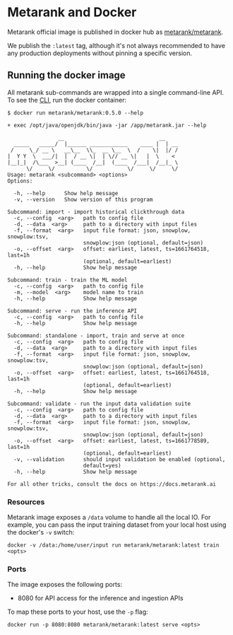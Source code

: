 # Metarank and Docker

Metarank official image is published in docker hub as [metarank/metarank](https://hub.docker.com/r/metarank/metarank/tags).

We publish the `:latest` tag, although it's not always recommended to have any production deployments without pinning a specific
version. 

## Running the docker image

All metarank sub-commands are wrapped into a single command-line API. To see the [CLI](cli.md), run the docker container:
```shell
$ docker run metarank/metarank:0.5.0 --help

+ exec /opt/java/openjdk/bin/java -jar /app/metarank.jar --help

                __                              __    
  _____   _____/  |______ ____________    ____ |  | __
 /     \_/ __ \   __\__  \\_  __ \__  \  /    \|  |/ /
|  Y Y  \  ___/|  |  / __ \|  | \// __ \|   |  \    < 
|__|_|  /\___  >__| (____  /__|  (____  /___|  /__|_ \
      \/     \/          \/           \/     \/     \/
Usage: metarank <subcommand> <options>
Options:

  -h, --help      Show help message
  -v, --version   Show version of this program

Subcommand: import - import historical clickthrough data
  -c, --config  <arg>   path to config file
  -d, --data  <arg>     path to a directory with input files
  -f, --format  <arg>   input file format: json, snowplow, snowplow:tsv,
                        snowplow:json (optional, default=json)
  -o, --offset  <arg>   offset: earliest, latest, ts=1661764518, last=1h
                        (optional, default=earliest)
  -h, --help            Show help message

Subcommand: train - train the ML model
  -c, --config  <arg>   path to config file
  -m, --model  <arg>    model name to train
  -h, --help            Show help message

Subcommand: serve - run the inference API
  -c, --config  <arg>   path to config file
  -h, --help            Show help message

Subcommand: standalone - import, train and serve at once
  -c, --config  <arg>   path to config file
  -d, --data  <arg>     path to a directory with input files
  -f, --format  <arg>   input file format: json, snowplow, snowplow:tsv,
                        snowplow:json (optional, default=json)
  -o, --offset  <arg>   offset: earliest, latest, ts=1661764518, last=1h
                        (optional, default=earliest)
  -h, --help            Show help message

Subcommand: validate - run the input data validation suite
  -c, --config  <arg>   path to config file
  -d, --data  <arg>     path to a directory with input files
  -f, --format  <arg>   input file format: json, snowplow, snowplow:tsv,
                        snowplow:json (optional, default=json)
  -o, --offset  <arg>   offset: earliest, latest, ts=1661778589, last=1h
                        (optional, default=earliest)
  -v, --validation      should input validation be enabled (optional,
                        default=yes)
  -h, --help            Show help message

For all other tricks, consult the docs on https://docs.metarank.ai

```

### Resources

Metarank image exposes a `/data` volume to handle all the local IO. 
For example, you can pass the input training dataset from your local host using the docker's `-v` switch:
```shell
docker -v /data:/home/user/input run metarank/metarank:latest train <opts>
```

### Ports

The image exposes the following ports:
* 8080 for API access for the inference and ingestion APIs

To map these ports to your host, use the `-p` flag:
```shell
docker run -p 8080:8080 metarank/metarank:latest serve <opts>
```
